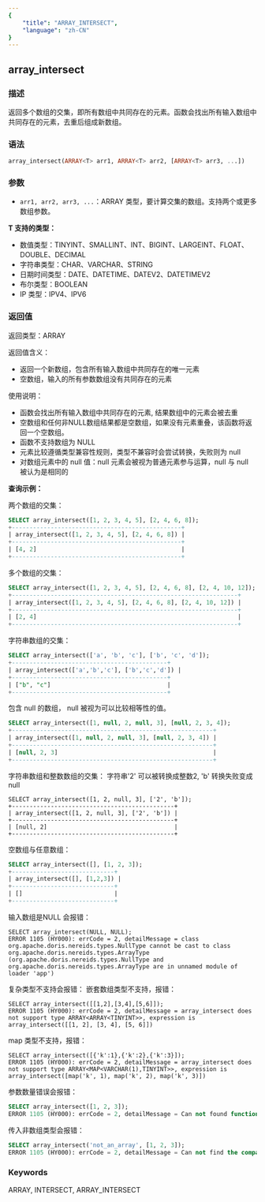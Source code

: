 ```yaml
---
{
    "title": "ARRAY_INTERSECT",
    "language": "zh-CN"
}
---
```


## array_intersect

<version since="2.0.0">

</version>

### 描述

返回多个数组的交集，即所有数组中共同存在的元素。函数会找出所有输入数组中共同存在的元素，去重后组成新数组。

### 语法

```sql
array_intersect(ARRAY<T> arr1, ARRAY<T> arr2, [ARRAY<T> arr3, ...])
```

### 参数

- `arr1, arr2, arr3, ...`：ARRAY<T> 类型，要计算交集的数组。支持两个或更多数组参数。

**T 支持的类型：**
- 数值类型：TINYINT、SMALLINT、INT、BIGINT、LARGEINT、FLOAT、DOUBLE、DECIMAL
- 字符串类型：CHAR、VARCHAR、STRING
- 日期时间类型：DATE、DATETIME、DATEV2、DATETIMEV2
- 布尔类型：BOOLEAN
- IP 类型：IPV4、IPV6

### 返回值

返回类型：ARRAY<T>

返回值含义：
- 返回一个新数组，包含所有输入数组中共同存在的唯一元素
- 空数组，输入的所有参数数组没有共同存在的元素

使用说明：
- 函数会找出所有输入数组中共同存在的元素, 结果数组中的元素会被去重
- 空数组和任何非NULL数组结果都是空数组，如果没有元素重叠，该函数将返回一个空数组。
- 函数不支持数组为 NULL
- 元素比较遵循类型兼容性规则，类型不兼容时会尝试转换，失败则为 null
- 对数组元素中的 null 值：null 元素会被视为普通元素参与运算，null 与 null 被认为是相同的

**查询示例：**

两个数组的交集：
```sql
SELECT array_intersect([1, 2, 3, 4, 5], [2, 4, 6, 8]);
+------------------------------------------------+
| array_intersect([1, 2, 3, 4, 5], [2, 4, 6, 8]) |
+------------------------------------------------+
| [4, 2]                                         |
+------------------------------------------------+
```

多个数组的交集：
```sql
SELECT array_intersect([1, 2, 3, 4, 5], [2, 4, 6, 8], [2, 4, 10, 12]);
+----------------------------------------------------------------+
| array_intersect([1, 2, 3, 4, 5], [2, 4, 6, 8], [2, 4, 10, 12]) |
+----------------------------------------------------------------+
| [2, 4]                                                         |
+----------------------------------------------------------------+
```

字符串数组的交集：
```sql
SELECT array_intersect(['a', 'b', 'c'], ['b', 'c', 'd']);
+--------------------------------------------+
| array_intersect(['a','b','c'], ['b','c','d']) |
+--------------------------------------------+
| ["b", "c"]                                 |
+--------------------------------------------+
```

包含 null 的数组， null 被视为可以比较相等性的值。
```sql
SELECT array_intersect([1, null, 2, null, 3], [null, 2, 3, 4]);
+---------------------------------------------------------+
| array_intersect([1, null, 2, null, 3], [null, 2, 3, 4]) |
+---------------------------------------------------------+
| [null, 2, 3]                                            |
+---------------------------------------------------------+
```

字符串数组和整数数组的交集：
字符串'2' 可以被转换成整数2, 'b' 转换失败变成 null 
```
SELECT array_intersect([1, 2, null, 3], ['2', 'b']);
+----------------------------------------------+
| array_intersect([1, 2, null, 3], ['2', 'b']) |
+----------------------------------------------+
| [null, 2]                                    |
+----------------------------------------------+
```

空数组与任意数组：
```sql
SELECT array_intersect([], [1, 2, 3]);
+-----------------------------+
| array_intersect([], [1,2,3]) |
+-----------------------------+
| []                          |
+-----------------------------+
```

输入数组是NULL 会报错：
```
SELECT array_intersect(NULL, NULL);
ERROR 1105 (HY000): errCode = 2, detailMessage = class org.apache.doris.nereids.types.NullType cannot be cast to class org.apache.doris.nereids.types.ArrayType (org.apache.doris.nereids.types.NullType and org.apache.doris.nereids.types.ArrayType are in unnamed module of loader 'app')
```

复杂类型不支持会报错：
嵌套数组类型不支持，报错：
```
SELECT array_intersect([[1,2],[3,4],[5,6]]);
ERROR 1105 (HY000): errCode = 2, detailMessage = array_intersect does not support type ARRAY<ARRAY<TINYINT>>, expression is array_intersect([[1, 2], [3, 4], [5, 6]])
```

map 类型不支持，报错：
```
SELECT array_intersect([{'k':1},{'k':2},{'k':3}]);
ERROR 1105 (HY000): errCode = 2, detailMessage = array_intersect does not support type ARRAY<MAP<VARCHAR(1),TINYINT>>, expression is array_intersect([map('k', 1), map('k', 2), map('k', 3)])
```

参数数量错误会报错：
```sql
SELECT array_intersect([1, 2, 3]);
ERROR 1105 (HY000): errCode = 2, detailMessage = Can not found function 'array_intersect' which has 1 arity. Candidate functions are: [array_intersect(Expression, Expression, ...)]
```

传入非数组类型会报错：
```sql
SELECT array_intersect('not_an_array', [1, 2, 3]);
ERROR 1105 (HY000): errCode = 2, detailMessage = Can not find the compatibility function signature: array_intersect(VARCHAR(12), ARRAY<INT>)
```

### Keywords

ARRAY, INTERSECT, ARRAY_INTERSECT 